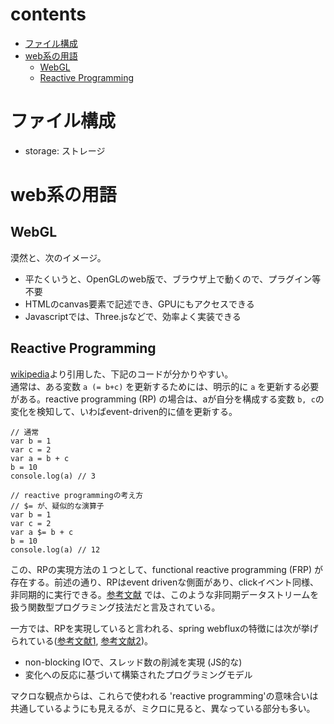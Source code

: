 # contents
- [ファイル構成](#ファイル構成)
- [web系の用語](#web系の用語)
    - [WebGL](#WebGL)
    - [Reactive Programming](#Reactive-Programming)

# ファイル構成
- storage: ストレージ

# web系の用語
## WebGL
漠然と、次のイメージ。
- 平たくいうと、OpenGLのweb版で、ブラウザ上で動くので、プラグイン等不要
- HTMLのcanvas要素で記述でき、GPUにもアクセスできる
- Javascriptでは、Three.jsなどで、効率よく実装できる

## Reactive Programming
[wikipedia](https://en.wikipedia.org/wiki/Reactive_programming)より引用した、下記のコードが分かりやすい。<br>
通常は、ある変数 `a (= b+c)` を更新するためには、明示的に `a` を更新する必要がある。reactive programming (RP) の場合は、aが自分を構成する変数 `b, c`の変化を検知して、いわばevent-driven的に値を更新する。

```
// 通常
var b = 1
var c = 2
var a = b + c
b = 10
console.log(a) // 3 

// reactive programmingの考え方
// $= が、疑似的な演算子
var b = 1
var c = 2
var a $= b + c
b = 10
console.log(a) // 12
```

この、RPの実現方法の１つとして、functional reactive programming (FRP) が存在する。前述の通り、RPはevent drivenな側面があり、clickイベント同様、非同期的に実行できる。[参考文献](https://ninjinkun.hatenablog.com/entry/introrxja) では、このような非同期データストリームを扱う関数型プログラミング技法だと言及されている。

一方では、RPを実現していると言われる、spring webfluxの特徴には次が挙げられている([参考文献1](https://spring.pleiades.io/spring-framework/docs/current/reference/html/web-reactive.html), [参考文献2](https://news.mynavi.jp/itsearch/assets_c/WF01_001.jpg))。
- non-blocking IOで、スレッド数の削減を実現 (JS的な)
- 変化への反応に基づいて構築されたプログラミングモデル

マクロな観点からは、これらで使われる 'reactive programming'の意味合いは共通しているようにも見えるが、ミクロに見ると、異なっている部分も多い。

